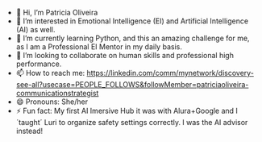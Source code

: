 - 👋 Hi, I’m Patricia Oliveira
- 👀 I’m interested in Emotional Intelligence (EI) and Artificial Intelligence (AI) as well.
- 🌱 I’m currently learning Python, and this an amazing challenge for me, as I am a Professional EI Mentor in my daily basis.
- 💞️ I’m looking to collaborate on human skills and professional high performance.
- 📫 How to reach me: https://linkedin.com/comm/mynetwork/discovery-see-all?usecase=PEOPLE_FOLLOWS&followMember=patriciaoliveira-communicationstrategist
- 😄 Pronouns: She/her
- ⚡ Fun fact: My first AI Imersive Hub it was with Alura+Google and I ´taught´ Luri to organize safety settings correctly. I was the AI advisor instead! 
  

<!---
PatriciaOliveiraIE/PatriciaOliveiraIE is a ✨ special ✨ repository because its `README.md` (this file) appears on your GitHub profile.
You can click the Preview link to take a look at your changes.
--->
